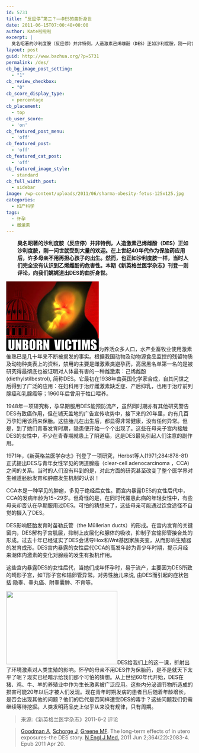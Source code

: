 ```yaml
---
id: 5731
title: “反应停”第二？——DES的曲折身世
date: 2011-06-15T07:00:48+00:00
author: Kate啦啦啦
excerpt: |
  臭名昭著的沙利度胺（反应停）并非特例，人造激素己烯雌酚（DES）正如沙利度胺，刚一问世就受到大量的欢迎。在上世纪40年代作为保胎药应用后，许多母亲不用再担心孩子的出生。然而，也正如沙利度胺一样，当时人们完全没有认识到乙烯雌酚的危害性。本期《新英格兰医学杂志》刊登一则评论，向我们娓娓道出DES的曲折身世。
layout: post
guid: http://www.bazhua.org/?p=5731
permalink: /des/
cb_bg_image_post_setting:
  - "1"
cb_review_checkbox:
  - "0"
cb_score_display_type:
  - percentage
cb_placement:
  - top
cb_user_score:
  - 'on'
cb_featured_post_menu:
  - 'off'
cb_featured_post:
  - 'off'
cb_featured_cat_post:
  - 'off'
cb_featured_image_style:
  - standard
cb_full_width_post:
  - sidebar
image: /wp-content/uploads/2011/06/sharma-obesity-fetus-125x125.jpg
categories:
  - 妇产科学
tags:
  - 怀孕
  - 雌激素
---
```

<p style="padding-left: 30px;">
  <strong>臭名昭著的</strong><strong>沙利度胺（反应停）并非特例，人造激素己烯雌酚（DES）正如沙利度胺，刚一问世就受到大量的欢迎。在上世纪40年代作为保胎药应用后，许多母亲不用再担心孩子的出生。然而，也正如沙利度胺一样，当时人们完全没有认识到乙烯雌酚的危害性。本期《新英格兰医学杂志》刊登一则评论，向我们娓娓道出DES的曲折身世。</strong>
</p>

[<img class="alignright size-full wp-image-5739" title="DES3" src="/wp-content/uploads/2011/06/DES3.bmp" alt="" />](/wp-content/uploads/2011/06/DES3.bmp)为养活众多人口，水产业畜牧业使用激素催熟已是几十年来不断被揭发的事实。根据我国动物及动物源食品监控的残留物质及动物种类表上的资料，禁用的主要是雌激素类避孕药，高居黑名单第一名的是被研究得最彻底也被证明对人体最有害的一种雌激素：己烯雌酚 (diethylstilbestrol), 简称DES。它最初在1938年由英国化学家合成，自其问世之后得到了广泛的应用：在妇科用于治疗雌激素缺乏症、产后抑乳，也用于治疗前列腺癌和乳腺癌等；1960年后曾用于牲口喂养。

1948年一项研究称，孕早期服用DES能预防流产，虽然同时期亦有其他研究警告DES有致癌作用，但在铺天盖地的广告宣传攻势中，接下来的20年里，约有几百万孕妇用该药来保胎。这些胎儿在出生后，都显得非常健康，没有任何异常。但是，到了她们青春发育时期，隐患便开始一个个出现了。这些在母亲子宫内接触DES的女性中，不少在青春期就患上了阴道癌，这是DES最先引起人们注意的副作用。

1971年，《新英格兰医学杂志》刊登了一项研究，Herbst等人(1971;284:878-81)正式提出DES与青年女性罕见的阴道腺癌（clear-cell adenocarcinoma ，CCA)之间的关系。当时的人们没有料到的是，对此方面的研究甚至改变了整个医学界对生殖道胚胎发育和肿瘤发生机制的认识！

CCA本是一种罕见的肿瘤，多见于绝经后女性。而宫内暴露DES的女性后代中，CCA的发病年龄为15~29岁。但奇怪的是，在同时代罹患此病的年轻女性中，有些母亲却否认在孕期服用过DES。可怕的猜想来了，这些母亲可能通过饮食途径不自觉的摄入了DES。

DES影响胚胎发育时苗勒氏管（the Müllerian ducts）的形成。在宫内发育的关键窗内，DES解构子宫肌层，抑制上皮层化和腺体的吸收，抑制子宫输卵管接合处的形成。过去十年已经证实了DES会诱导Hox和Wnt基因家族突变，从而影响生殖器的发育成形。DES宫内暴露的女性后代CCA的高发年龄为青少年时期，提示月经来潮体内激素的变化对腺癌的发生有扳机作用。

这些宫内暴露DES的女性后代，当她们成年怀孕时，易于流产，主要因为DES所致的畸形子宫，如T形子宫和输卵管异常。对男性胎儿来说, 由DES而引起的症状包括:隐睾、睾丸癌、附睾囊肿、不育等。

[<img class="alignright size-medium wp-image-5742" title="des2" src="/wp-content/uploads/2011/06/des2-300x198.jpg" alt="" width="300" height="198" srcset="/wp-content/uploads/2011/06/des2-300x198.jpg 300w, /wp-content/uploads/2011/06/des2-150x99.jpg 150w, /wp-content/uploads/2011/06/des2-1024x679.jpg 1024w, /wp-content/uploads/2011/06/des2.jpg 1443w" sizes="(max-width: 300px) 100vw, 300px" />](/wp-content/uploads/2011/06/des2.jpg)DES给我们上的这一课，折射出了环境激素对人类生殖的影响。怀孕的母亲不用DES作为保胎药，是不是就天下太平了呢？现实已经暗示给我们那个可怕的猜想。从上世纪60年代开始，DES在猪、鸡、牛、羊的养殖业中作为生长激素被广泛应用。这些内分泌调节物所造成的损害可能20年以后才被人们发现。现在青年时期发病的患者日后随着年龄增长，是否会出现其他的问题？他们的后代是否同样遭受DES的毒手？这些问题我们仍需继续等待挖掘。人类发明药品史上似乎从来没有规律，只有周期。

> 来源:《新英格兰医学杂志》2011-6-2 评论
  
> [Goodman A](http://www.ncbi.nlm.nih.gov/pubmed?term=%22Goodman%20A%22%5BAuthor%5D), [Schorge J](http://www.ncbi.nlm.nih.gov/pubmed?term=%22Schorge%20J%22%5BAuthor%5D), [Greene MF](http://www.ncbi.nlm.nih.gov/pubmed?term=%22Greene%20MF%22%5BAuthor%5D). The long-term effects of in utero exposures&#8211;the DES story. [N Engl J Med.](file://localhost/javascript/AL_get(this,%2520'jour',%2520'N%2520Engl%2520J%2520Med.')%3B "The New England journal of medicine.") 2011 Jun 2;364(22):2083-4. Epub 2011 Apr 20.
